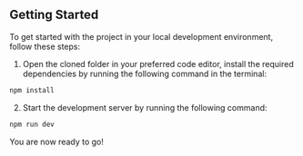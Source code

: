 ## Getting Started

To get started with the project in your local development environment, follow
these steps:

1. Open the cloned folder in your preferred code editor, install the required
   dependencies by running the following command in the terminal:

```bash
npm install
```

2. Start the development server by running the following command:

```bash
npm run dev
```

You are now ready to go!
